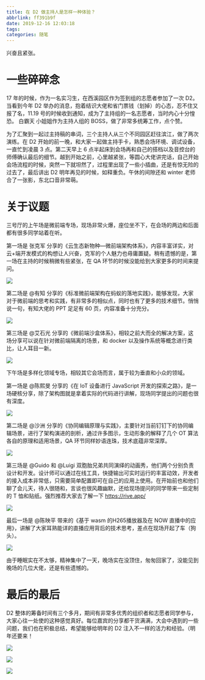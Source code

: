 ```yaml
---
title: 在 D2 做主持人是怎样一种体验？
abbrlink: ff391b9f
date: 2019-12-16 12:03:18
tags:
categories: 随笔
---
```


兴奋且紧张。

<!-- more -->

# 一些碎碎念

17 年的时候，作为一名实习生，在西溪园区作为签到组的志愿者参加了一次 D2。当看到今年 D2 举办的消息，抱着结识大佬和省门票钱（划掉）的心态，忍不住又报了名，11.19 号的时候收到通知，成为了主持组的一名志愿者，当时内心十分惶恐。 白霸天 小姐姐作为主持人组的 BOSS，做了非常多统筹工作，点个赞。

为了汇聚到一起过主持稿的串词，三个主持人从三个不同园区赶往滨江，做了两次演练。在 D2 开始的前一晚，和大家一起做主持手卡，熟悉会场环境、调试设备，一直忙到凌晨 3 点。第二天早上 6 点半起床到会场再和自己的搭档以及音控台的师傅确认最后的细节。越到开始之前，心里越紧张，等圆心大佬讲完话，自己开始会场流程的时候，突然一下就坦然了，过程里出现了一些小插曲，还是有惊无险的过去了，最后讲出 D2 明年再见的时候，如释重负。午休的间隙还和 winter 老师合了一张影，东北口音非常萌。


# 关于议题

三号厅的上午场是微前端专场，现场非常火爆，座位坐不下，在会场的两边和后面都有很多同学站着在听。

第一场是 张克军 分享的《云生态新物种—微前端架构体系》，内容丰富详实，对云+端开发模式的构想让人兴奋，克军的个人魅力也毋庸置疑。稍有遗憾的是，第一场在主持的时候稍微有些紧张，在 QA 环节的时候没能给到大家更多的时间来提问。

![](https://p1-jj.byteimg.com/tos-cn-i-t2oaga2asx/gold-user-assets/2019/12/16/16f0cdc5676d840c~tplv-t2oaga2asx-image.image)

第二场是 @有知 分享的《标准微前端架构在蚂蚁的落地实践》，能够发现，大家对于微前端的思考和实践，有非常多的相似点，同时也有了更多的技术细节。悄悄说一句，有知大佬的 PPT 足足有 60 页，内容准备十分充分。

![](https://p1-jj.byteimg.com/tos-cn-i-t2oaga2asx/gold-user-assets/2019/12/16/16f0cdc737ad87d1~tplv-t2oaga2asx-image.image)

第三场是 @艾石光 分享的《微前端沙盒体系》，相较之前大而全的解决方案，这场分享可以说在针对微前端隔离的场景，和 docker 以及操作系统等概念进行类比，让人耳目一新。

![](https://p1-jj.byteimg.com/tos-cn-i-t2oaga2asx/gold-user-assets/2019/12/16/16f0cdc98de8e88d~tplv-t2oaga2asx-image.image)

下午场是多样化领域专场，相较其它会场而言，属于较为垂直和小众的领域。

第一场是 @陈熙旻 分享的《在 IoT 设备进行 JavaScript 开发的探索之路》，是一场硬核分享，除了架构图就是拿着实际的代码进行讲解，现场同学提出的问题也很有深度。

![](https://p1-jj.byteimg.com/tos-cn-i-t2oaga2asx/gold-user-assets/2019/12/16/16f0cdcb911a18d6~tplv-t2oaga2asx-image.image)

第二场是 @沙洲 分享的《协同编辑原理与实践》，主要针对当前钉钉下的协同编辑场景，进行了架构演进的剖析，通过许多图示，生动形象的解释了几个 OT 算法各自的原理和适用场景，QA 环节同样妙语连珠，技术底蕴非常深厚。

![](https://p1-jj.byteimg.com/tos-cn-i-t2oaga2asx/gold-user-assets/2019/12/16/16f0cdcce87826a9~tplv-t2oaga2asx-image.image)

第三场是 @Guido 和 @Luigi 双胞胎兄弟共同演绎的动画秀，他们两个分别负责设计和开发。设计师可以通过在线工具，快捷输出可实时运行的丰富动效，开发者的接入成本非常低，只需要简单配置即可在自己的应用上使用。在开始前也和他们聊了会儿天，待人很随和，言谈也很风趣幽默，还给现场提问的同学带来一些定制的 T 恤和贴纸。强烈推荐大家去了解一下 https://rive.app/

![](https://p1-jj.byteimg.com/tos-cn-i-t2oaga2asx/gold-user-assets/2019/12/16/16f0cdce22fed82e~tplv-t2oaga2asx-image.image)


最后一场是 @陈映平 带来的《基于 wasm 的H265播放器及在 NOW 直播中的应用》，讲解了大家耳熟能详的直播应用背后的技术思考，差点在现场开起了车（狗头）。

![](https://p1-jj.byteimg.com/tos-cn-i-t2oaga2asx/gold-user-assets/2019/12/16/16f0cdcf7c95598f~tplv-t2oaga2asx-image.image)

由于睡眠实在不太够，精神集中了一天，晚场实在没顶住，匆匆回家了，没能见到晚场的几位大佬，还是有些遗憾的。

# 最后的最后

D2 整体的筹备时间有三个多月，期间有非常多优秀的组织者和志愿者同学参与，大家心往一处使的这种感觉真好。每位嘉宾的分享都干货满满，大会中遇到的一些问题，我们也在积极总结，希望能够给明年的 D2 注入不一样的活力和经验。（明年还要来！

![](https://p1-jj.byteimg.com/tos-cn-i-t2oaga2asx/gold-user-assets/2019/12/16/16f0cddb3ee2c0ac~tplv-t2oaga2asx-image.image)

![](https://p1-jj.byteimg.com/tos-cn-i-t2oaga2asx/gold-user-assets/2019/12/16/16f0cddc29b76d33~tplv-t2oaga2asx-image.image)

![](https://p1-jj.byteimg.com/tos-cn-i-t2oaga2asx/gold-user-assets/2019/12/16/16f0cddd1b23d46f~tplv-t2oaga2asx-image.image)

